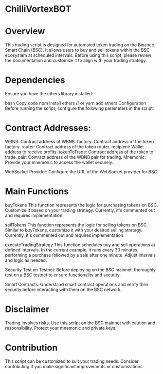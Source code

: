 # ChilliVortexBOT
# Overview
This trading script is designed for automated token trading on the Binance Smart Chain (BSC). It allows users to buy and sell tokens within the BSC ecosystem at scheduled intervals. Before using this script, please review the documentation and customize it to align with your trading strategy.

# Dependencies
Ensure you have the ethers library installed:

bash
Copy code
npm install ethers
 // or
yarn add ethers
Configuration
Before running the script, configure the following parameters in the script:

# Contract Addresses:

WBNB: Contract address of WBNB.
factory: Contract address of the token factory.
router: Contract address of the token router.
recipient: Wallet address to receive profits.
tokenToTrade: Contract address of the token to trade.
pair: Contract address of the WBNB pair for trading.
Mnemonic: Provide your mnemonic to access the wallet securely.

WebSocket Provider: Configure the URL of the WebSocket provider for BSC.

# Main Functions

buyTokens
This function represents the logic for purchasing tokens on BSC. Customize it based on your trading strategy. Currently, it's commented out and requires implementation.

sellTokens
This function represents the logic for selling tokens on BSC. Similar to buyTokens, customize it with your desired selling strategy. Currently, it's commented out and requires implementation.

executeTradingStrategy
This function schedules buy and sell operations at defined intervals. In the current example, it runs every 30 minutes, performing a purchase followed by a sale after one minute. Adjust intervals and logic as needed.

Security
Test on Testnet: Before deploying on the BSC mainnet, thoroughly test on a BSC testnet to ensure functionality and security.

Smart Contracts: Understand smart contract operations and verify their security before interacting with them on the BSC network.

# Disclaimer

Trading involves risks. Use this script on the BSC mainnet with caution and responsibility. Protect your mnemonic and private keys.

# Contribution

This script can be customized to suit your trading needs. Consider contributing if you make significant improvements or customizations.


